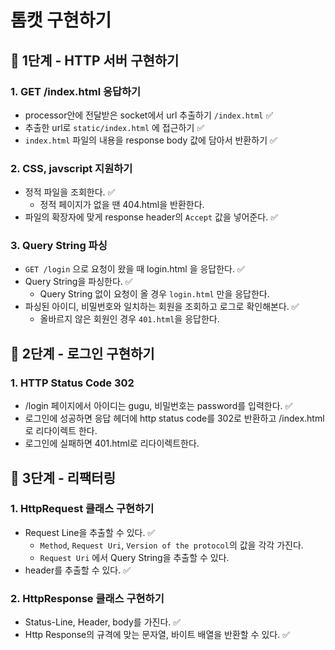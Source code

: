 # 톰캣 구현하기

## 🚀 1단계 - HTTP 서버 구현하기
### 1. GET /index.html 응답하기

- processor안에 전달받은 socket에서 url 추출하기 `/index.html`  ✅
- 추출한 url로 `static/index.html` 에 접근하기 ✅
- `index.html` 파일의 내용을 response body 값에 담아서 반환하기 ✅

### 2. CSS, javscript 지원하기

- 정적 파일을 조회한다. ✅
  - 정적 페이지가 없을 땐 404.html을 반환한다.
- 파일의 확장자에 맞게 response header의 `Accept`  값을 넣어준다. ✅

### 3. Query String 파싱

- `GET /login` 으로 요청이 왔을 때 login.html 을 응답한다. ✅
- Query String을 파싱한다. ✅
  - Query String 없이 요청이 올 경우 `login.html` 만을 응답한다.
- 파싱된 아이디, 비밀번호와 일치하는 회원을 조회하고 로그로 확인해본다. ✅
  - 올바르지 않은 회원인 경우 `401.html`을 응답한다.

## 🚀 2단계 - 로그인 구현하기
### 1. HTTP Status Code 302

- /login 페이지에서 아이디는 gugu, 비밀번호는 password를 입력한다. ✅
- 로그인에 성공하면 응답 헤더에 http status code를 302로 반환하고 /index.html로 리다이렉트 한다.
- 로그인에 실패하면 401.html로 리다이렉트한다.

## 🚀 3단계 - 리팩터링
### 1. HttpRequest 클래스 구현하기

- Request Line을 추출할 수 있다. ✅
  - `Method`, `Request Uri`, `Version of the protocol`의 값을 각각 가진다.
  - `Request Uri` 에서 Query String을 추출할 수 있다.
- header를 추출할 수 있다. ✅

### 2. HttpResponse 클래스 구현하기

- Status-Line, Header, body를 가진다. ✅
- Http Response의 규격에 맞는 문자열, 바이트 배열을 반환할 수 있다. ✅
